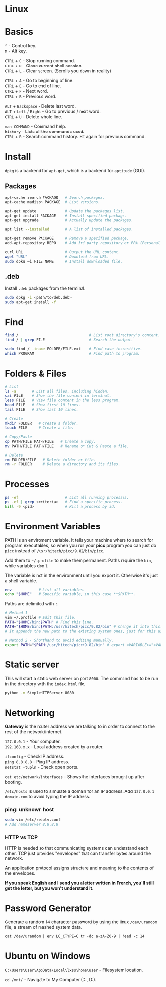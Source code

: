 # Linux

# Basics

`^` - Control key.  
`M` - Alt key.

`CTRL` + `C` - Stop running command.  
`CTRL` + `D` - Close current shell session.  
`CTRL` + `L` - Clear screen. (Scrolls you down in reality)

`CTRL` + `A` - Go to beginning of line.  
`CTRL` + `E` - Go to end of line.  
`CTRL` + `F` - Next word.  
`CTRL` + `B` - Previous word.

`ALT` + `Backspace` - Delete last word.  
`ALT` + `Left` / `Right` - Go to previous / next word.  
`CTRL` + `U` - Delete whole line.

`man COMMAND` - Command help.  
`history` - Lists all the commands used.  
`CTRL` + `R` - Search command history. Hit again for previous command.

# Install

`dpkg` is a backend for `apt-get`, which is a backend for `aptitude` (GUI).

## Packages

```bash
apt-cache search PACKAGE   # Search packages.
apt-cache madison PACKAGE  # List versions.

apt-get update             # Update the packages list.
apt-get install PACKAGE    # Install specified package.
apt-get upgrade            # Actually update the packages.

apt list --installed       # A list of installed packages.

apt-get remove PACKAGE     # Remove a specified package.
add-apt-repository REPO    # Add 3rd party repository or PPA (Personal Package Archive).

curl URL                   # Output the URL content.
wget "URL"                 # Download from URL.
sudo dpkg –i FILE_NAME     # Install downloaded file.
```

## .deb

Install `.deb` packages from the terminal.

```bash
sudo dpkg -i <path/to/deb.deb>
sudo apt-get install -f
```

# Find

```bash
find /                                # List root directory's content.
find / | grep FILE                    # Search the output.

sudo find / -iname FOLDER/FILE.ext    # Find case insensitive.
which PROGRAM                         # Find path to program.
```

# Folders & Files

```bash
# List
ls -a       # List all files, including hidden.
cat FILE    # Show the file content in terminal.
less FILE   # View file content in the less program.
head FILE   # Show first 10 lines.
tail FILE   # Show last 10 lines.

# Create
mkdir FOLDER   # Create a folder.
touch FILE     # Create a file.

# Copy/Paste
cp PATH/FILE PATH/FILE   # Create a copy.
mv PATH/FILE PATH/FILE   # Rename or Cut & Paste a file.

# Delete
rm FOLDER/FILE   # Delete folder or file.
rm -r FOLDER     # Delete a directory and its files.
```

# Processes

```bash
ps -ef                     # List all running processes.
ps -ef | grep <criteria>   # Find a specific process.
kill -9 <pid>              # Kill a process by id.
```

# Environment Variables

PATH is an enviroment variable. It tells your machine where to search for program executables, so when you run your **picc** program you can just do `picc` instead of `/usr/hitech/picc/9.82/bin/picc`.

Add them to `~/.profile` to make them permanent. Paths require the `bin`, while variables don't.

The variable is not in the environment until you export it. Otherwise it's just a shell variable.

```bash
env            # List all variables.
echo "$HOME"   # Specific variable, in this case **$PATH**.
```

Paths are delimited with `:`.

```bash
# Method 1
vim ~/.profile # Edit this file.
PATH="$HOME/bin:$PATH" # Find this line.
PATH="$HOME/bin:$PATH:/usr/hitech/picc/9.82/bin" # Change it into this.
# It appends the new path to the existing system ones, just for this user.

# Method 2 - Shorthand to avoid editing manually.
export PATH="$PATH:/usr/hitech/picc/9.82/bin" # export <VARIABLE>="<VALUE>"
```

# Static server

This will start a static web server on port `8000`. The command has to be run in the directory with the `index.html` file.

```bash
python -m SimpleHTTPServer 8080
```

# Networking

**Gateway** is the router address we are talking to in order to connect to the rest of the network/internet.

`127.0.0.1` - Your computer.  
`192.168.x.x` - Local address created by a router.

`ifconfig` - Check IP address.  
`ping 8.8.8.8` - Ping IP address.  
`netstat -tupln` - Check open ports.

`cat etc/network/interfaces` - Shows the interfaces brought up after booting.

`/etc/hosts` is used to simulate a domain for an IP address. Add `127.0.0.1 domain.com` to avoid typing the IP address.

### ping: unknown host

```bash
sudo vim /etc/resolv.conf
# Add nameserver 8.8.8.8
```

### HTTP vs TCP

HTTP is needed so that communicating systems can understand each other. TCP just provides "envelopes" that can transfer bytes around the network.

An application protocol assigns structure and meaning to the contents of the envelopes.

**If you speak English and I send you a letter written in French, you'll still get the letter, but you won't understand it.**

# Password Generator

Generate a random 14 character password by using the linux `/dev/urandom` file, a stream of mashed system data.

`cat /dev/urandom | env LC_CTYPE=C tr -dc a-zA-Z0-9 | head -c 14`

# Ubuntu on Windows

`C:\Users\User\AppData\Local\lxss\home\user` - Filesystem location.

`cd /mnt/` - Navigate to My Computer (C:, D:).
